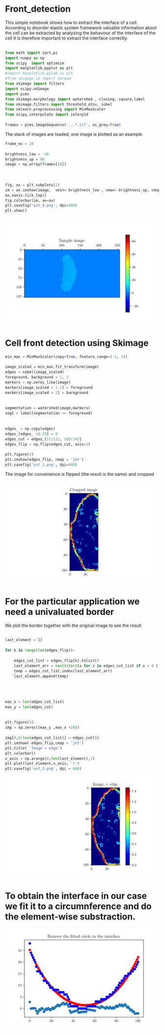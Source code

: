 # Front_detection

This simple notebook shows how to extract the interface of a cell. According to disorder elastic system framework valuable information about the cell can be extracted by analyzing the behaviour of the interface of the cell It is therefore important to extract the interface correctly.

```python

from math import sqrt,pi
import numpy as np
from scipy  import optimize
import matplotlib.pyplot as plt
#import matplotlib.pylab as plt
#from skimage.io import imread
from skimage import filters
import scipy.ndimage
import pims
from skimage.morphology import watershed , closing, square,label
from skimage.filters import threshold_otsu, sobel
from sklearn.preprocessing import MinMaxScaler
from scipy.interpolate import interp1d

frames = pims.ImageSequence('...*.tif', as_grey=True) 


```


The stack of images are loaded, one image is plotted as an example

```python
frame_no = 10

brightness_low = -30
brightness_up = 90
image = np.array(frames[10])



fig, ax = plt.subplots(1)
im = ax.imshow(image,  vmin= brightness_low , vmax= brightness_up, cmap=plt.cm.jet)
ax.xaxis.tick_top()
fig.colorbar(im, ax=ax)
plt.savefig('out_0.png', dpi=600)  
plt.show()



```


![Cell image](/images/out_0.png)

# Cell front detection using Skimage


```python
min_max = MinMaxScaler(copy=True, feature_range=(-1, 1))

image_scaled = min_max.fit_transform(image)
edges = sobel(image_scaled)
foreground, background = 1, 2
markers = np.zeros_like(image)
markers[image_scaled < 1.2] = foreground
markers[image_scaled > 2] = background


segmentation = watershed(image,markers)
seg1 = label(segmentation == foreground)


edges_ = np.copy(edges)
edges_[edges_ <0.35] = 0
edges_cut = edges_[11:112, 105:142]
edges_flip = np.flip(edges_cut, axis=1)

plt.figure(2)
plt.imshow(edges_flip, cmap = 'jet')
plt.savefig('out_1.png', dpi=600)  


```

The image for convenience is flipped (the result is the same) and cropped 

![Cell front](/images/out_1.png)

# For the particular application we need a univaluated border
We plot the border together with the original image to see the result


```python

last_element = [] 

for k in range(len(edges_flip)):
        
    edges_cut_list = edges_flip[k].tolist()
    last_element_arr = next(iter([x for x in edges_cut_list if x > 0 ]))
    temp = edges_cut_list.index(last_element_arr)
    last_element.append(temp)


    

max_x = len(edges_cut_list)
max_y = len(edges_cut)
    
  
plt.figure(3)
img = np.zeros((max_y ,max_x +20))        

img[0,0:len(edges_cut_list)] = edges_cut[0]
plt.imshow( edges_flip,cmap = 'jet')       
plt.title( 'Image + edge')
plt.colorbar()
x_axis = np.arange(0,len(last_element),1)
plt.plot(last_element,x_axis, 'r')
plt.savefig('out_2.png', dpi = 600)

```
![Cell front](/images/out_2.png)


# To obtain the interface in our case we fit it to a circumnference and do the element-wise substraction. 


![Cell front](/images/out_4.png)
